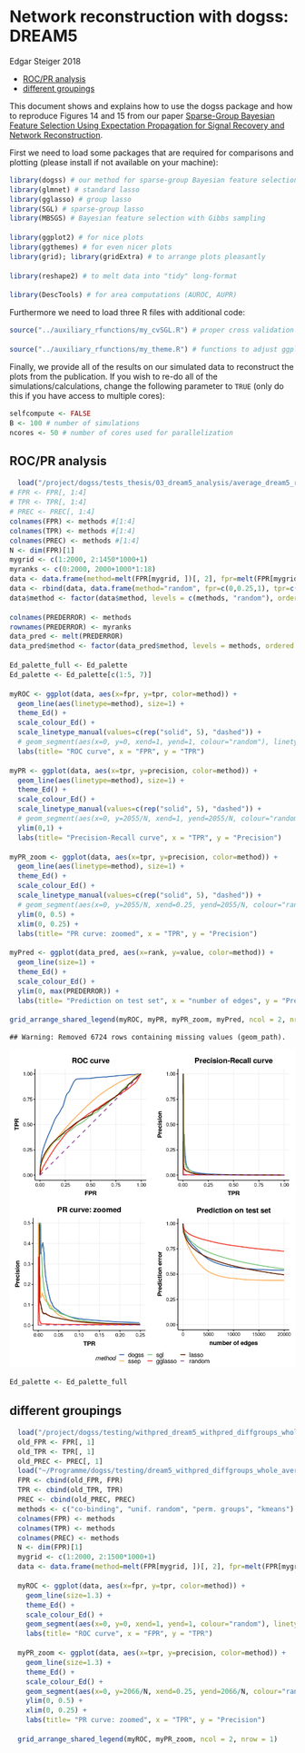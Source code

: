 Network reconstruction with dogss: DREAM5
================
Edgar Steiger
2018

-   [ROC/PR analysis](#rocpr-analysis)
-   [different groupings](#different-groupings)

This document shows and explains how to use the dogss package and how to reproduce Figures 14 and 15 from our paper [Sparse-Group Bayesian Feature Selection Using Expectation Propagation for Signal Recovery and Network Reconstruction](https://arxiv.org/abs/1809.09367).

First we need to load some packages that are required for comparisons and plotting (please install if not available on your machine):

``` r
library(dogss) # our method for sparse-group Bayesian feature selection with EP
library(glmnet) # standard lasso
library(gglasso) # group lasso
library(SGL) # sparse-group lasso
library(MBSGS) # Bayesian feature selection with Gibbs sampling

library(ggplot2) # for nice plots
library(ggthemes) # for even nicer plots
library(grid); library(gridExtra) # to arrange plots pleasantly

library(reshape2) # to melt data into "tidy" long-format

library(DescTools) # for area computations (AUROC, AUPR)
```

Furthermore we need to load three R files with additional code:

``` r
source("../auxiliary_rfunctions/my_cvSGL.R") # proper cross validation for SGL package

source("../auxiliary_rfunctions/my_theme.R") # functions to adjust ggplots
```

Finally, we provide all of the results on our simulated data to reconstruct the plots from the publication. If you wish to re-do all of the simulations/calculations, change the following parameter to `TRUE` (only do this if you have access to multiple cores):

``` r
selfcompute <- FALSE
B <- 100 # number of simulations
ncores <- 50 # number of cores used for parallelization
```

ROC/PR analysis
---------------

``` r
  load("/project/dogss/tests_thesis/03_dream5_analysis/average_dream5_results_300_1.RData")
# FPR <- FPR[, 1:4]
# TPR <- TPR[, 1:4]
# PREC <- PREC[, 1:4]
colnames(FPR) <- methods #[1:4]
colnames(TPR) <- methods #[1:4]
colnames(PREC) <- methods #[1:4]
N <- dim(FPR)[1]
mygrid <- c(1:2000, 2:1450*1000+1)
myranks <- c(0:2000, 2000+1000*1:18)
data <- data.frame(method=melt(FPR[mygrid, ])[, 2], fpr=melt(FPR[mygrid, ])[, 3], tpr=melt(TPR[mygrid, ])[, 3], precision=melt(PREC[mygrid, ])[, 3])
data <- rbind(data, data.frame(method="random", fpr=c(0,0.25,1), tpr=c(0,0.25,1), precision=c(0.0014, 0.0014, 0.0014)))
data$method <- factor(data$method, levels = c(methods, "random"), ordered = TRUE)

colnames(PREDERROR) <- methods
rownames(PREDERROR) <- myranks
data_pred <- melt(PREDERROR)
data_pred$method <- factor(data_pred$method, levels = methods, ordered = TRUE)

Ed_palette_full <- Ed_palette
Ed_palette <- Ed_palette[c(1:5, 7)]

myROC <- ggplot(data, aes(x=fpr, y=tpr, color=method)) +
  geom_line(aes(linetype=method), size=1) +
  theme_Ed() +
  scale_colour_Ed() +
  scale_linetype_manual(values=c(rep("solid", 5), "dashed")) +
  # geom_segment(aes(x=0, y=0, xend=1, yend=1, colour="random"), linetype="dashed", colour=Ed_palette[7]) +
  labs(title= "ROC curve", x = "FPR", y = "TPR")

myPR <- ggplot(data, aes(x=tpr, y=precision, color=method)) +
  geom_line(aes(linetype=method), size=1) +
  theme_Ed() +
  scale_colour_Ed() +
  scale_linetype_manual(values=c(rep("solid", 5), "dashed")) +
  # geom_segment(aes(x=0, y=2055/N, xend=1, yend=2055/N, colour="random"), linetype="dashed", colour=Ed_palette[7]) +
  ylim(0,1) +
  labs(title= "Precision-Recall curve", x = "TPR", y = "Precision")

myPR_zoom <- ggplot(data, aes(x=tpr, y=precision, color=method)) +
  geom_line(aes(linetype=method), size=1) +
  theme_Ed() +
  scale_colour_Ed() +
  scale_linetype_manual(values=c(rep("solid", 5), "dashed")) +
  # geom_segment(aes(x=0, y=2055/N, xend=0.25, yend=2055/N, colour="random"), linetype="dashed", colour=Ed_palette[5]) +
  ylim(0, 0.5) +
  xlim(0, 0.25) +
  labs(title= "PR curve: zoomed", x = "TPR", y = "Precision")

myPred <- ggplot(data_pred, aes(x=rank, y=value, color=method)) +
  geom_line(size=1) +
  theme_Ed() +
  scale_colour_Ed() +
  ylim(0, max(PREDERROR)) +
  labs(title= "Prediction on test set", x = "number of edges", y = "Prediction error")

grid_arrange_shared_legend(myROC, myPR, myPR_zoom, myPred, ncol = 2, nrow = 2) #
```

    ## Warning: Removed 6724 rows containing missing values (geom_path).

![](networks_dream5_files/figure-markdown_github/unnamed-chunk-1-1.png)

``` r
Ed_palette <- Ed_palette_full
```

different groupings
-------------------

``` r
  load("/project/dogss/testing/withpred_dream5_withpred_diffgroups_whole_final.RData")
  old_FPR <- FPR[, 1]
  old_TPR <- TPR[, 1]
  old_PREC <- PREC[, 1]
  load("~/Programme/dogss/testing/dream5_withpred_diffgroups_whole_averaged_10.RData")
  FPR <- cbind(old_FPR, FPR)
  TPR <- cbind(old_TPR, TPR)
  PREC <- cbind(old_PREC, PREC)
  methods <- c("co-binding", "unif. random", "perm. groups", "kmeans")
  colnames(FPR) <- methods
  colnames(TPR) <- methods
  colnames(PREC) <- methods
  N <- dim(FPR)[1]
  mygrid <- c(1:2000, 2:1500*1000+1)
  data <- data.frame(method=melt(FPR[mygrid, ])[, 2], fpr=melt(FPR[mygrid, ])[, 3], tpr=melt(TPR[mygrid, ])[, 3], precision=melt(PREC[mygrid, ])[, 3])

  myROC <- ggplot(data, aes(x=fpr, y=tpr, color=method)) +
    geom_line(size=1.3) +
    theme_Ed() +
    scale_colour_Ed() +
    geom_segment(aes(x=0, y=0, xend=1, yend=1, colour="random"), linetype="dashed", colour=Ed_palette[5]) +
    labs(title= "ROC curve", x = "FPR", y = "TPR")

  myPR_zoom <- ggplot(data, aes(x=tpr, y=precision, color=method)) +
    geom_line(size=1.3) +
    theme_Ed() +
    scale_colour_Ed() +
    geom_segment(aes(x=0, y=2066/N, xend=0.25, yend=2066/N, colour="random"), linetype="dashed", colour=Ed_palette[5]) +
    ylim(0, 0.5) +
    xlim(0, 0.25) +
    labs(title= "PR curve: zoomed", x = "TPR", y = "Precision")

  grid_arrange_shared_legend(myROC, myPR_zoom, ncol = 2, nrow = 1)
```
